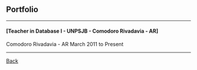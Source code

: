 ## Portfolio

---
#### [Teacher in Database I - UNPSJB - Comodoro Rivadavia - AR]

Comodoro Rivadavia - AR
March 2011 to Present



---
[Back](./)
